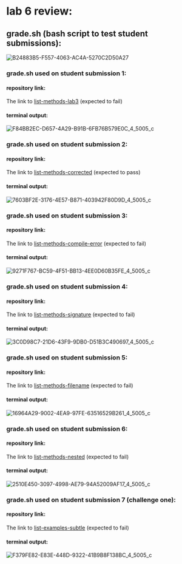 # lab 6 review:

## grade.sh (bash script to test student submissions):
![B24883B5-F557-4063-AC4A-5270C2D50A27](https://user-images.githubusercontent.com/122498397/224506549-bb050dcf-44ed-4780-955b-5b95baf045e7.jpeg)

### grade.sh used on student submission 1:

#### repository link:
The link to [list-methods-lab3](https://github.com/MichelleW1234/list-methods-lab3.git)
(expected to fail)

#### terminal output:
![F84BB2EC-D657-4A29-B91B-6FB76B579E0C_4_5005_c](https://user-images.githubusercontent.com/122498397/224506615-6703d69a-f738-4738-9e15-89da814e1075.jpeg)

### grade.sh used on student submission 2:

#### repository link:
The link to [list-methods-corrected](https://github.com/MichelleW1234/list-methods-corrected.git)
(expected to pass)

#### terminal output:
![7603BF2E-3176-4E57-B871-403942F80D9D_4_5005_c](https://user-images.githubusercontent.com/122498397/224506630-d487359a-7fd5-42fa-9b8c-c4c395530b85.jpeg)

### grade.sh used on student submission 3:

#### repository link:
The link to [list-methods-compile-error](https://github.com/MichelleW1234/list-methods-compile-error.git)
(expected to fail)

#### terminal output:
![9271F767-BC59-4F51-BB13-4EE0D60B35FE_4_5005_c](https://user-images.githubusercontent.com/122498397/224506636-9df3d1bd-299d-4df1-b6c6-ed39941cbd4f.jpeg)

### grade.sh used on student submission 4:

#### repository link:
The link to [list-methods-signature](https://github.com/MichelleW1234/list-methods-signature.git)
(expected to fail)

#### terminal output:
![3C0D98C7-21D6-43F9-9DB0-D51B3C490697_4_5005_c](https://user-images.githubusercontent.com/122498397/224507672-b191e998-7a78-41e3-a2d0-b6ea4767e8a2.jpeg)

### grade.sh used on student submission 5:

#### repository link:
The link to [list-methods-filename](https://github.com/ucsd-cse15l-f22/list-methods-filename.git)
(expected to fail)

#### terminal output:
![16964A29-9002-4EA9-97FE-63516529B261_4_5005_c](https://user-images.githubusercontent.com/122498397/224506654-0af4fc9e-fbf5-4ac6-b990-7563aefe2c0c.jpeg)

### grade.sh used on student submission 6:

#### repository link:
The link to [list-methods-nested](https://github.com/ucsd-cse15l-f22/list-methods-nested.git)
(expected to fail)

#### terminal output:
![2510E450-3097-4998-AE79-94A52009AF17_4_5005_c](https://user-images.githubusercontent.com/122498397/224506659-76e99928-1741-45a1-97dd-d048ab833a02.jpeg)

### grade.sh used on student submission 7 (challenge one):

#### repository link:
The link to [list-examples-subtle](https://github.com/ucsd-cse15l-f22/list-examples-subtle.git)
(expected to fail)

#### terminal output:
![F379FE82-E83E-448D-9322-41B9B8F138BC_4_5005_c](https://user-images.githubusercontent.com/122498397/224506661-17dd360f-b275-4b26-92aa-2885db6c6e45.jpeg)

